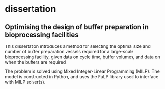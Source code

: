 # dissertation

## Optimising the design of buffer preparation in bioprocessing facilities

This dissertation introduces a method for selecting the optimal size and number
of buffer preparation vessels required for a large-scale bioprocessing
facility, given data on cycle time, buffer volumes, and data on when the 
buffers are required.

The problem is solved using Mixed Integer-Linear Programming (MILP).
The model is constructed in Python, and uses the PuLP library used to interface
with MILP solver(s).
